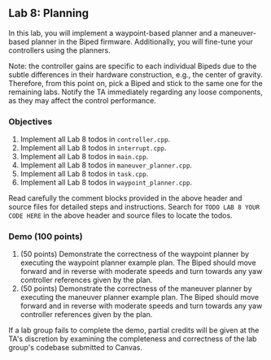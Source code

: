 ## Lab 8: Planning

In this lab, you will implement a waypoint-based planner and a maneuver-based planner in the Biped firmware. Additionally, you will fine-tune your controllers using the planners.

Note: the controller gains are specific to each individual Bipeds due to the subtle differences in their hardware construction, e.g., the center of gravity. Therefore, from this point on, pick a Biped and stick to the same one for the remaining labs. Notify the TA immediately regarding any loose components, as they may affect the control performance.

### Objectives

1. Implement all Lab 8 todos in `controller.cpp`.
2. Implement all Lab 8 todos in `interrupt.cpp`.
3. Implement all Lab 8 todos in `main.cpp`.
4. Implement all Lab 8 todos in `maneuver_planner.cpp`.
5. Implement all Lab 8 todos in `task.cpp`.
6. Implement all Lab 8 todos in `waypoint_planner.cpp`.

Read carefully the comment blocks provided in the above header and source files for detailed steps and instructions. Search for `TODO LAB 8 YOUR CODE HERE` in the above header and source files to locate the todos.

### Demo (100 points)

1. (50 points) Demonstrate the correctness of the waypoint planner by executing the waypoint planner example plan. The Biped should move forward and in reverse with moderate speeds and turn towards any yaw controller references given by the plan.
2. (50 points) Demonstrate the correctness of the maneuver planner by executing the maneuver planner example plan. The Biped should move forward and in reverse with moderate speeds and turn towards any yaw controller references given by the plan.

If a lab group fails to complete the demo, partial credits will be given at the TA's discretion by examining the completeness and correctness of the lab group's codebase submitted to Canvas.
